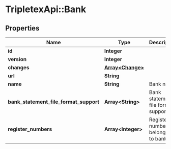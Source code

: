 # TripletexApi::Bank

## Properties
Name | Type | Description | Notes
------------ | ------------- | ------------- | -------------
**id** | **Integer** |  | [optional] 
**version** | **Integer** |  | [optional] 
**changes** | [**Array&lt;Change&gt;**](Change.md) |  | [optional] 
**url** | **String** |  | [optional] 
**name** | **String** | Bank name | [optional] 
**bank_statement_file_format_support** | **Array&lt;String&gt;** | Bank statement file formats supported. | [optional] 
**register_numbers** | **Array&lt;Integer&gt;** | Register numbers belonging to bank. | [optional] 


